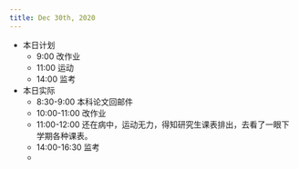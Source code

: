 ```yaml
---
title: Dec 30th, 2020
---
```


- 本日计划
    - 9:00 改作业
    - 11:00 运动
    - 14:00 监考
- 本日实际
    - 8:30-9:00 本科论文回邮件
    - 10:00-11:00 改作业
    - 11:00-12:00 还在病中，运动无力，得知研究生课表排出，去看了一眼下学期各种课表。
    - 14:00-16:30 监考
    -
